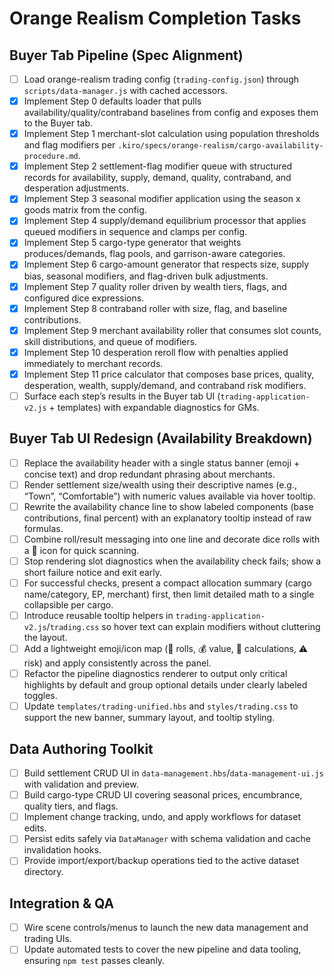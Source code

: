 # Orange Realism Completion Tasks

## Buyer Tab Pipeline (Spec Alignment)

- [ ] Load orange-realism trading config (`trading-config.json`) through `scripts/data-manager.js` with cached accessors.
- [x] Implement Step 0 defaults loader that pulls availability/quality/contraband baselines from config and exposes them to the Buyer tab.
- [x] Implement Step 1 merchant-slot calculation using population thresholds and flag modifiers per `.kiro/specs/orange-realism/cargo-availability-procedure.md`.
- [x] Implement Step 2 settlement-flag modifier queue with structured records for availability, supply, demand, quality, contraband, and desperation adjustments.
- [x] Implement Step 3 seasonal modifier application using the season x goods matrix from the config.
- [x] Implement Step 4 supply/demand equilibrium processor that applies queued modifiers in sequence and clamps per config.
- [x] Implement Step 5 cargo-type generator that weights produces/demands, flag pools, and garrison-aware categories.
- [x] Implement Step 6 cargo-amount generator that respects size, supply bias, seasonal modifiers, and flag-driven bulk adjustments.
- [x] Implement Step 7 quality roller driven by wealth tiers, flags, and configured dice expressions.
- [x] Implement Step 8 contraband roller with size, flag, and baseline contributions.
- [x] Implement Step 9 merchant availability roller that consumes slot counts, skill distributions, and queue of modifiers.
- [x] Implement Step 10 desperation reroll flow with penalties applied immediately to merchant records.
- [x] Implement Step 11 price calculator that composes base prices, quality, desperation, wealth, supply/demand, and contraband risk modifiers.
- [ ] Surface each step’s results in the Buyer tab UI (`trading-application-v2.js` + templates) with expandable diagnostics for GMs.

## Buyer Tab UI Redesign (Availability Breakdown)

- [ ] Replace the availability header with a single status banner (emoji + concise text) and drop redundant phrasing about merchants.
- [ ] Render settlement size/wealth using their descriptive names (e.g., “Town”, “Comfortable”) with numeric values available via hover tooltip.
- [ ] Rewrite the availability chance line to show labeled components (base contributions, final percent) with an explanatory tooltip instead of raw formulas.
- [ ] Combine roll/result messaging into one line and decorate dice rolls with a 🎲 icon for quick scanning.
- [ ] Stop rendering slot diagnostics when the availability check fails; show a short failure notice and exit early.
- [ ] For successful checks, present a compact allocation summary (cargo name/category, EP, merchant) first, then limit detailed math to a single collapsible per cargo.
- [ ] Introduce reusable tooltip helpers in `trading-application-v2.js`/`trading.css` so hover text can explain modifiers without cluttering the layout.
- [ ] Add a lightweight emoji/icon map (🎲 rolls, 💰 value, 🧮 calculations, ⚠️ risk) and apply consistently across the panel.
- [ ] Refactor the pipeline diagnostics renderer to output only critical highlights by default and group optional details under clearly labeled toggles.
- [ ] Update `templates/trading-unified.hbs` and `styles/trading.css` to support the new banner, summary layout, and tooltip styling.

## Data Authoring Toolkit

- [ ] Build settlement CRUD UI in `data-management.hbs`/`data-management-ui.js` with validation and preview.
- [ ] Build cargo-type CRUD UI covering seasonal prices, encumbrance, quality tiers, and flags.
- [ ] Implement change tracking, undo, and apply workflows for dataset edits.
- [ ] Persist edits safely via `DataManager` with schema validation and cache invalidation hooks.
- [ ] Provide import/export/backup operations tied to the active dataset directory.

## Integration & QA

- [ ] Wire scene controls/menus to launch the new data management and trading UIs.
- [ ] Update automated tests to cover the new pipeline and data tooling, ensuring `npm test` passes cleanly.
